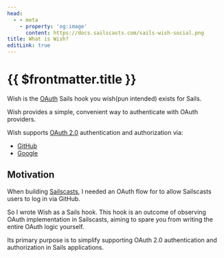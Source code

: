 ```yaml
---
head:
  - - meta
    - property: 'og:image'
      content: https://docs.sailscasts.com/sails-wish-social.png
title: What is Wish?
editLink: true
---
```


# {{ $frontmatter.title }}

Wish is the [OAuth](https://en.wikipedia.org/wiki/OAuth) Sails hook you wish(pun intended) exists for Sails.

Wish provides a simple, convenient way to authenticate with OAuth providers.

Wish supports [OAuth 2.0](https://oauth.net/2/) authentication and authorization via:

- [GitHub](/wish/github)
- [Google](/wish/google)

## Motivation

When building [Sailscasts](https://sailscasts.com), I needed an OAuth flow for to allow Sailscasts users to log in via GitHub.

So I wrote Wish as a Sails hook. This hook is an outcome of observing OAuth implementation in Sailscasts, aiming to spare you from writing the entire OAuth logic yourself.

Its primary purpose is to simplify supporting OAuth 2.0 authentication and authorization in Sails applications.
